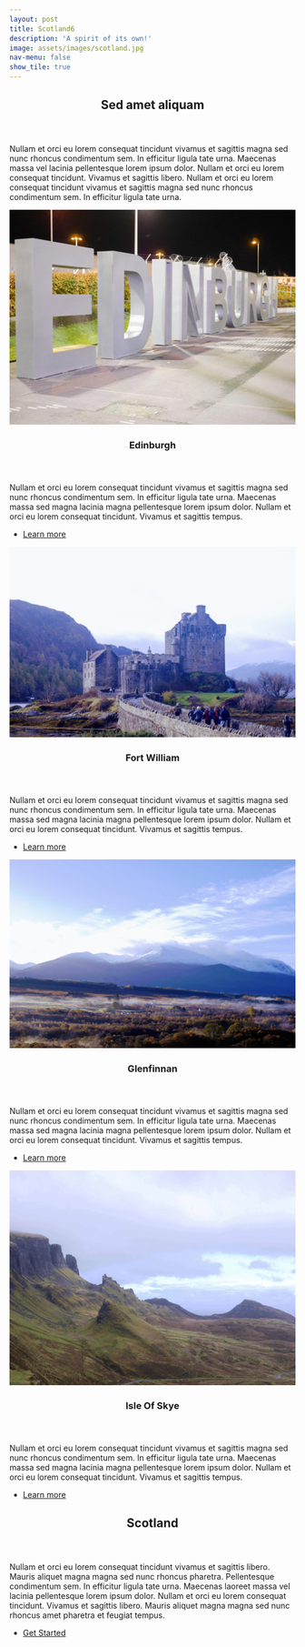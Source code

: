 ```yaml
---
layout: post
title: Scotland6
description: 'A spirit of its own!'
image: assets/images/scotland.jpg
nav-menu: false
show_tile: true
---
```


<!-- Main -->
<div id="main">

<!-- One -->
<section id="one">
	<div class="inner">
		<header class="major">
			<h2>Sed amet aliquam</h2>
		</header>
		<p>Nullam et orci eu lorem consequat tincidunt vivamus et sagittis magna sed nunc rhoncus condimentum sem. In efficitur ligula tate urna. Maecenas massa vel lacinia pellentesque lorem ipsum dolor. Nullam et orci eu lorem consequat tincidunt. Vivamus et sagittis libero. Nullam et orci eu lorem consequat tincidunt vivamus et sagittis magna sed nunc rhoncus condimentum sem. In efficitur ligula tate urna.</p>
	</div>
</section>

<!-- Two -->
<section id="two" class="spotlights">
	<section>
		<a href="scotland.html" class="image">
			<img src="assets/images/edinburgh.JPG" alt="" data-position="center center" />
		</a>
		<div class="content">
			<div class="inner">
				<header class="major">
					<h3>Edinburgh</h3>
				</header>
				<p>Nullam et orci eu lorem consequat tincidunt vivamus et sagittis magna sed nunc rhoncus condimentum sem. In efficitur ligula tate urna. Maecenas massa sed magna lacinia magna pellentesque lorem ipsum dolor. Nullam et orci eu lorem consequat tincidunt. Vivamus et sagittis tempus.</p>
				<ul class="actions">
					<li><a href="scotland.html" class="button">Learn more</a></li>
				</ul>
			</div>
		</div>
	</section>
	<section>
		<a href="scotland.html" class="image">
			<img src="assets/images/fortwilliam.JPG" alt="" data-position="top center" />
		</a>
		<div class="content">
			<div class="inner">
				<header class="major">
					<h3>Fort William</h3>
				</header>
				<p>Nullam et orci eu lorem consequat tincidunt vivamus et sagittis magna sed nunc rhoncus condimentum sem. In efficitur ligula tate urna. Maecenas massa sed magna lacinia magna pellentesque lorem ipsum dolor. Nullam et orci eu lorem consequat tincidunt. Vivamus et sagittis tempus.</p>
				<ul class="actions">
					<li><a href="scotland.html" class="button">Learn more</a></li>
				</ul>
			</div>
		</div>
	</section>
	<section>
		<a href="scotland.html" class="image">
			<img src="assets/images/glenfinnan.JPG" alt="" data-position="25% 25%" />
		</a>
		<div class="content">
			<div class="inner">
				<header class="major">
					<h3>Glenfinnan</h3>
				</header>
				<p>Nullam et orci eu lorem consequat tincidunt vivamus et sagittis magna sed nunc rhoncus condimentum sem. In efficitur ligula tate urna. Maecenas massa sed magna lacinia magna pellentesque lorem ipsum dolor. Nullam et orci eu lorem consequat tincidunt. Vivamus et sagittis tempus.</p>
				<ul class="actions">
					<li><a href="scotland.html" class="button">Learn more</a></li>
				</ul>
			</div>
		</div>
	</section>
  <section>
    <a href="scotland.html" class="image">
      <img src="assets/images/scotland.jpg" alt="" data-position="top center" />
    </a>
    <div class="content">
      <div class="inner">
        <header class="major">
          <h3>Isle Of Skye</h3>
        </header>
        <p>Nullam et orci eu lorem consequat tincidunt vivamus et sagittis magna sed nunc rhoncus condimentum sem. In efficitur ligula tate urna. Maecenas massa sed magna lacinia magna pellentesque lorem ipsum dolor. Nullam et orci eu lorem consequat tincidunt. Vivamus et sagittis tempus.</p>
        <ul class="actions">
          <li><a href="scotland.html" class="button">Learn more</a></li>
        </ul>
      </div>
    </div>
  </section>
</section>

<!-- Three -->
<section id="three">
	<div class="inner">
		<header class="major">
			<h2>Scotland</h2>
		</header>
		<p>Nullam et orci eu lorem consequat tincidunt vivamus et sagittis libero. Mauris aliquet magna magna sed nunc rhoncus pharetra. Pellentesque condimentum sem. In efficitur ligula tate urna. Maecenas laoreet massa vel lacinia pellentesque lorem ipsum dolor. Nullam et orci eu lorem consequat tincidunt. Vivamus et sagittis libero. Mauris aliquet magna magna sed nunc rhoncus amet pharetra et feugiat tempus.</p>
		<ul class="actions">
			<li><a href="scotland.html" class="button next">Get Started</a></li>
		</ul>
	</div>
</section>

</div>
